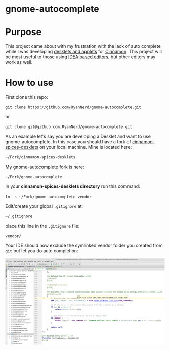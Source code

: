 # gnome-autocomplete

Purpose
=======
This project came about with my frustration with the lack of auto complete while I was 
developing [desklets and applets](https://github.com/linuxmint) 
for [Cinnamon](https://cinnamon-spices.linuxmint.com/).
This project will be most useful to those using
 [IDEA based editors](http://www.jetbrains.org/pages/viewpage.action?pageId=983889), but other editors may work as well.

How to use
==========
First clone this repo:

`git clone https://github.com/RyanNerd/gnome-autocomplete.git`

or

`git clone git@github.com:RyanNerd/gnome-autocomplete.git`

As an example let's say you are developing a Desklet and want to use gnome-autocomplete.
In this case you should have a fork of [cinnamon-spices-desklets](https://github.com/linuxmint/cinnamon-spices-desklets) 
on your local machine. Mine is located here:

`~/Fork/cinnamon-spices-desklets`

My gnome-autocomplete fork is here:

`~/Fork/gnome-autocomplete`


In your **cinnamon-spices-desklets directory** run this command:

`ln -s ~/Fork/gnome-autocomplete vendor`

Edit/create your global `.gitignore` at:

`~/.gitignore`

place this line in the `.gitignore` file:

`vendor/`

Your IDE should now exclude the symlinked vendor folder you created from `git` but let you do auto completion:

![](screenshot.png)